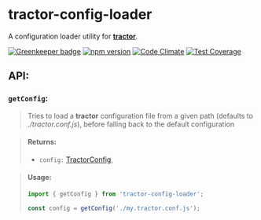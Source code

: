 # tractor-config-loader

A configuration loader utility for [**tractor**](https://github.com/TradeMe/tractor).

[![Greenkeeper badge](https://badges.greenkeeper.io/phenomnomnominal/tractor-config-loader.svg)](https://greenkeeper.io/)
[![npm version](https://img.shields.io/npm/v/tractor-config-loader.svg)](https://www.npmjs.com/package/tractor-config-loader)
[![Code Climate](https://codeclimate.com/github/phenomnomnominal/tractor-config-loader/badges/gpa.svg)](https://codeclimate.com/github/phenomnomnominal/tractor-config-loader)
[![Test Coverage](https://codeclimate.com/github/phenomnomnominal/tractor-config-loader/badges/coverage.svg)](https://codeclimate.com/github/phenomnomnominal/tractor-config-loader/coverage)

## API:

### `getConfig`:

> Tries to load a **tractor** configuration file from a given path (defaults to *./tractor.conf.js*), before falling back to the default configuration

> #### Returns:
> * `config:` [TractorConfig](https://github.com/TradeMe/tractor#config),

> #### Usage:
> ```javascript
> import { getConfig } from 'tractor-config-loader';
>
> const config = getConfig('./my.tractor.conf.js');
> ```
